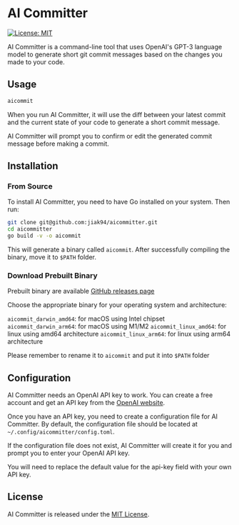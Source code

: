 # AI Committer

[![License: MIT](https://img.shields.io/badge/License-MIT-yellow.svg)](https://opensource.org/licenses/MIT)

AI Committer is a command-line tool that uses OpenAI's GPT-3 language model to generate short git commit messages based on the changes you made to your code.

## Usage

```bash
aicommit
```

When you run AI Committer, it will use the diff between your latest commit and the current state of your code to generate a short commit message.

AI Committer will prompt you to confirm or edit the generated commit message before making a commit.

## Installation

### From Source

To install AI Committer, you need to have Go installed on your system. Then run:

```bash
git clone git@github.com:jiak94/aicommitter.git
cd aicommitter
go build -v -o aicommit
```

This will generate a binary called `aicommit`. After successfully compiling the binary, move it to `$PATH` folder.

### Download Prebuilt Binary

Prebuilt binary are available [GitHub releases page](https://github.com/jiak94/aicommitter/releases)

Choose the appropriate binary for your operating system and architecture:

`aicommit_darwin_amd64`: for macOS using Intel chipset
`aicommit_darwin_arm64`: for macOS using M1/M2
`aicommit_linux_amd64`: for linux using amd64 architecture
`aicommit_linux_arm64`: for linux using arm64 architecture

Please remember to rename it to `aicommit` and put it into `$PATH` folder

## Configuration

AI Committer needs an OpenAI API key to work. You can create a free account and get an API key from the [OpenAI website](https://beta.openai.com/signup/).

Once you have an API key, you need to create a configuration file for AI Committer. By default, the configuration file should be located at `~/.config/aicommitter/config.toml`.

If the configuration file does not exist, AI Committer will create it for you and prompt you to enter your OpenAI API key.

You will need to replace the default value for the api-key field with your own API key.

## License

AI Committer is released under the [MIT License](LICENSE).
